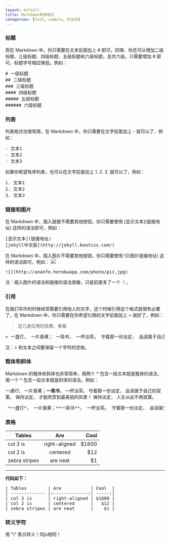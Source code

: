 ```yaml
---
layout: default
title: Markdown常用格式
categories: [test, sample, 方法论]
---
```


### 标题

而在 Markdown 中，你只需要在文本前面加上 # 即可，同理、你还可以增加二级标题、三级标题、四级标题、五级标题和六级标题，总共六级，只需要增加  # 即可，标题字号相应降低。例如：

<pre>
# 一级标题
## 二级标题
### 三级标题
#### 四级标题
##### 五级标题
###### 六级标题
</pre>

### 列表
列表格式也很常用，在 Markdown 中，你只需要在文字前面加上 - 就可以了，例如：
<pre>
- 文本1
- 文本2
- 文本3
</pre>
如果你希望有序列表，也可以在文字前面加上 1. 2. 3. 就可以了，例如：

<pre>
1. 文本1
2. 文本2
3. 文本3
</pre>

### 链接和图片
在 Markdown 中，插入链接不需要其他按钮，你只需要使用 \[显示文本\](链接地址) 这样的语法即可，例如：

<pre>
[显示文本](链接地址)
[jekyll中文版](http://jekyll.bootcss.com/)
</pre>


在 Markdown 中，插入图片不需要其他按钮，你只需要使用 \!\[\](图片链接地址) 这样的语法即可，例如：
![](http://ananfo.herokuapp.com/photo/pic.jpg)
<pre>
![](http://ananfo.herokuapp.com/photo/pic.jpg)
</pre>

注：插入图片的语法和链接的语法很像，只是前面多了一个 ！。

### 引用
在我们写作的时候经常需要引用他人的文字，这个时候引用这个格式就很有必要了，在 Markdown 中，你只需要在你希望引用的文字前面加上 > 就好了，例如：

> 这几是应用的效果，看看

<pre>
> 一盏灯， 一片昏黄； 一简书， 一杯淡茶。 守着那一份淡定， 品读属于自己的寂寞。
</pre>

注：> 和文本之间要保留一个字符的空格。

### 粗体和斜体
Markdown 的粗体和斜体也非常简单，用两个 * 包含一段文本就是粗体的语法，用一个 * 包含一段文本就是斜体的语法。例如：

 *一盏灯*， 一片昏黄；**一简书**， 一杯淡茶。 守着那一份淡定， 品读属于自己的寂寞。 保持淡定， 才能欣赏到最美丽的风景！ 保持淡定， 人生从此不再寂寞。

<pre>
 *一盏灯*， 一片昏黄；**一简书**， 一杯淡茶。 守着那一份淡定， 品读属于自己的寂寞。 保持淡定， 才能欣赏到最美丽的风景！ 保持淡定， 人生从此不再寂寞。
</pre>

### 表格

| Tables        | Are           | Cool  |
| ------------- |:-------------:| -----:|
| col 3 is      | right-aligned | $1600 |
| col 2 is      | centered      |   $12 |
| zebra stripes | are neat      |    $1 |

<hr>

**代码如下：**

<pre>
| Tables        | Are           | Cool  |
| ------------- |:-------------:| -----:|
| col 3 is      | right-aligned | $1600 |
| col 2 is      | centered      |   $12 |
| zebra stripes | are neat      |    $1 |
</pre>

### 转义字符

用 "\\" 表示转义！同js相同！



